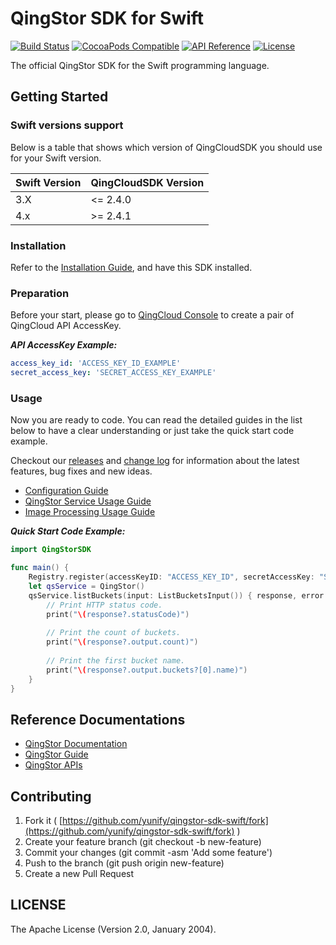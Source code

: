 # QingStor SDK for Swift

[![Build Status](https://travis-ci.org/yunify/qingstor-sdk-swift.svg?branch=master)](https://travis-ci.org/yunify/qingstor-sdk-swift)
[![CocoaPods Compatible](https://img.shields.io/cocoapods/v/QingStorSDK.svg)](https://github.com/yunify/qingstor-sdk-swift)
[![API Reference](http://img.shields.io/badge/api-reference-green.svg)](http://docs.qingcloud.com/qingstor/)
[![License](http://img.shields.io/badge/license-apache%20v2-blue.svg)](https://github.com/yunify/qingstor-sdk-swift/blob/master/LICENSE)

The official QingStor SDK for the Swift programming language.

## Getting Started

### Swift versions support

Below is a table that shows which version of QingCloudSDK you should use for your Swift version.

| Swift Version | QingCloudSDK Version |
| ------------- | -------------------- |
| 3.X           | <= 2.4.0             |
| 4.x           | >= 2.4.1             |

### Installation

Refer to the [Installation Guide](docs/installation.md), and have this SDK installed.

### Preparation

Before your start, please go to [QingCloud Console](https://console.qingcloud.com/access_keys/) to create a pair of QingCloud API AccessKey.

___API AccessKey Example:___

``` yaml
access_key_id: 'ACCESS_KEY_ID_EXAMPLE'
secret_access_key: 'SECRET_ACCESS_KEY_EXAMPLE'
```

### Usage

Now you are ready to code. You can read the detailed guides in the list below to have a clear understanding or just take the quick start code example.

Checkout our [releases](https://github.com/yunify/qingstor-sdk-swift/releases) and [change log](https://github.com/yunify/qingstor-sdk-swift/blob/master/CHANGELOG.md) for information about the latest features, bug fixes and new ideas.

- [Configuration Guide](docs/configuration.md)
- [QingStor Service Usage Guide](docs/qingstor_service_usage.md)
- ​[Image Processing Usage Guide](docs/image_processing_usage.md)

___Quick Start Code Example:___

``` swift
import QingStorSDK

func main() {
    Registry.register(accessKeyID: "ACCESS_KEY_ID", secretAccessKey: "SECRET_ACCESS_KEY")
    let qsService = QingStor()
    qsService.listBuckets(input: ListBucketsInput()) { response, error in
        // Print HTTP status code.
        print("\(response?.statusCode)")
        
        // Print the count of buckets.
        print("\(response?.output.count)")
        
        // Print the first bucket name.
        print("\(response?.output.buckets?[0].name)")
    }
}
```

## Reference Documentations

- [QingStor Documentation](https://docs.qingcloud.com/qingstor/index.html)
- [QingStor Guide](https://docs.qingcloud.com/qingstor/guide/index.html)
- [QingStor APIs](https://docs.qingcloud.com/qingstor/api/index.html)

## Contributing

1. Fork it ( [https://github.com/yunify/qingstor-sdk-swift/fork](https://github.com/yunify/qingstor-sdk-swift/fork) )
2. Create your feature branch (git checkout -b new-feature)
3. Commit your changes (git commit -asm 'Add some feature')
4. Push to the branch (git push origin new-feature)
5. Create a new Pull Request

## LICENSE

The Apache License (Version 2.0, January 2004).
